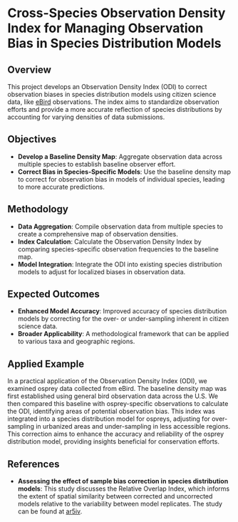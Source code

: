 # Cross-Species Observation Density Index for Managing Observation Bias in Species Distribution Models

## Overview

This project develops an Observation Density Index (ODI) to correct 
observation biases in species distribution models using citizen science 
data, like [eBird](https://ebird.org/home) observations. The index 
aims to standardize observation efforts and provide a more accurate 
reflection of species distributions by accounting for varying densities 
of data submissions.

## Objectives

- **Develop a Baseline Density Map**: Aggregate observation data across 
  multiple species to establish baseline observer effort.
- **Correct Bias in Species-Specific Models**: Use the baseline density 
  map to correct for observation bias in models of individual species, 
  leading to more accurate predictions.

## Methodology

- **Data Aggregation**: Compile observation data from multiple species to 
  create a comprehensive map of observation densities.
- **Index Calculation**: Calculate the Observation Density Index by 
  comparing species-specific observation frequencies to the baseline map.
- **Model Integration**: Integrate the ODI into existing species distribution 
  models to adjust for localized biases in observation data.

## Expected Outcomes

- **Enhanced Model Accuracy**: Improved accuracy of species distribution 
  models by correcting for the over- or under-sampling inherent in citizen 
  science data.
- **Broader Applicability**: A methodological framework that can be applied 
  to various taxa and geographic regions.
  
## Applied Example

In a practical application of the Observation Density Index (ODI), we 
examined osprey data collected from eBird. The baseline density map was 
first established using general bird observation data across the U.S. We 
then compared this baseline with osprey-specific observations to calculate 
the ODI, identifying areas of potential observation bias. This index was 
integrated into a species distribution model for ospreys, adjusting for 
over-sampling in urbanized areas and under-sampling in less accessible regions. 
This correction aims to enhance the accuracy and reliability of the osprey 
distribution model, providing insights beneficial for conservation efforts.

## References

- **Assessing the effect of sample bias correction in species distribution models**: 
  This study discusses the Relative Overlap Index, which informs the extent of spatial 
  similarity between corrected and uncorrected models relative to the variability between 
  model replicates. The study can be found at 
  [ar5iv](https://ar5iv.labs.arxiv.org/html/2103.07107).


